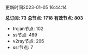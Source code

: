 更新时间2023-01-05 16:44:14

**总订阅: 73**
**总节点: 1718**
**有效节点: 803**
- trojan节点: 102
- ss节点: 489
- v2ray节点: 205
- ssr节点: 7
